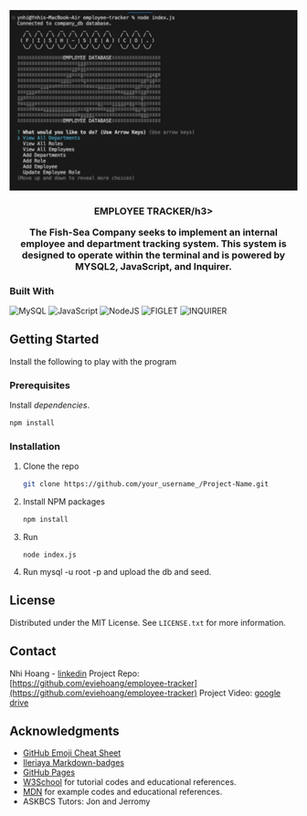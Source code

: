 
<div align="center">
  
  ![](images/sshot.png)

  <h3 align="center">EMPLOYEE TRACKER/h3>

  <p align="center">
  The Fish-Sea Company seeks to implement an internal employee and department tracking system. This system is designed to operate within the terminal and is powered by MYSQL2, JavaScript, and Inquirer.
  </p>

</div>


### Built With

![MySQL](https://img.shields.io/badge/mysql-%2300f.svg?style=for-the-badge&logo=mysql&logoColor=white)
![JavaScript](https://img.shields.io/badge/javascript-%23323330.svg?style=for-the-badge&logo=javascript&logoColor=%23F7DF1E)
![NodeJS](https://img.shields.io/badge/node.js-6DA55F?style=for-the-badge&logo=node.js&logoColor=white)
![FIGLET](https://img.shields.io/badge/FIGlet-red?style=for-the-badge)
![INQUIRER](https://img.shields.io/badge/Inquirer-blue?style=for-the-badge)


<!-- GETTING STARTED -->
## Getting Started

Install the following to play with the program

### Prerequisites

Install <i>dependencies</i>.
  ```sh
  npm install
  ```



### Installation
1. Clone the repo
   ```sh
   git clone https://github.com/your_username_/Project-Name.git
   ```
2. Install NPM packages
   ```sh
   npm install
   ```
3. Run
    ```
    node index.js
    ```
4. Run mysql -u root -p and upload the db and seed.


<!-- LICENSE -->
## License

Distributed under the MIT License. See `LICENSE.txt` for more information.

<!-- CONTACT -->
## Contact

Nhi Hoang - [linkedin](https://www.linkedin.com/in/ynhihoang/)
Project Repo: [https://github.com/eviehoang/employee-tracker](https://github.com/eviehoang/employee-tracker)
Project Video: [google drive](https://drive.google.com/file/d/1uhmmA9l3UdXl2HbCesQdhQ-OLhBCf5Xu/view)


<!-- ACKNOWLEDGMENTS -->
## Acknowledgments

* [GitHub Emoji Cheat Sheet](https://www.webpagefx.com/tools/emoji-cheat-sheet)
* [Ileriaya Markdown-badges](https://github.com/Ileriayo/markdown-badges)
* [GitHub Pages](https://pages.github.com)
* [W3School](https://w3schools.com/graphics/svg_rect.asp) for tutorial codes and educational references.
* [MDN](https://developer.mozilla.org/en-US/) for example codes and educational references.
* ASKBCS Tutors: Jon and Jerromy
